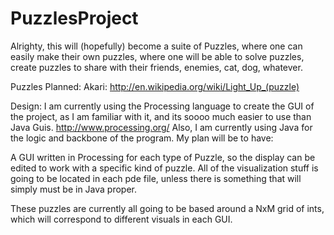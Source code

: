 PuzzlesProject
==============
Alrighty, this will (hopefully) become a suite of Puzzles, where one can easily make their own puzzles, where one will
be able to solve puzzles, create puzzles to share with their friends, enemies, cat, dog, whatever. 

Puzzles Planned:
Akari: http://en.wikipedia.org/wiki/Light_Up_(puzzle)


Design:
I am currently using the Processing language to create the GUI of the project, as I am familiar with it, and its soooo much
easier to use than Java Guis. http://www.processing.org/
Also, I am currently using Java for the logic and backbone of the program. My plan will be to have:

A GUI written in Processing for each type of Puzzle, so the display can be edited to work with a specific kind of puzzle.
All of the visualization stuff is going to be located in each pde file, unless there is something that will simply must be
in Java proper.

These puzzles are currently all going to be based around a NxM grid of ints, which will correspond to different visuals
in each GUI. 
